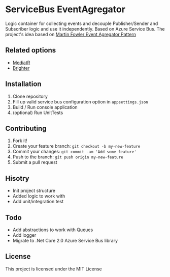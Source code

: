 # ServiceBus EventAgregator

Logic container for collecting events and decouple Publisher/Sender and Subscriber logic and use it independently. Based on Azure Service Bus. The project's idea based on [Martin Fowler Event Agregator Pattern](https://martinfowler.com/eaaDev/EventAggregator.html)

## Related options

* [MediatR](https://github.com/jbogard/MediatR)
* [Brighter](https://brightercommand.github.io/Brighter/)

## Installation

1. Clone repository
2. Fill up valid service bus configuration option in `appsettings.json`
3. Build / Run console application
4. (optional) Run UnitTests

## Contributing

1. Fork it!
2. Create your feature branch: `git checkout -b my-new-feature`
3. Commit your changes: `git commit -am 'Add some feature'`
4. Push to the branch: `git push origin my-new-feature`
5. Submit a pull request

## Hisotry
- Init project structure
- Added logic to work with
- Add unit/integration test

## Todo
- Add abstractions to work with Queues
- Add logger
- Migrate to .Net Core 2.0 Azure Service Bus library

## License

This project is licensed under the MIT License